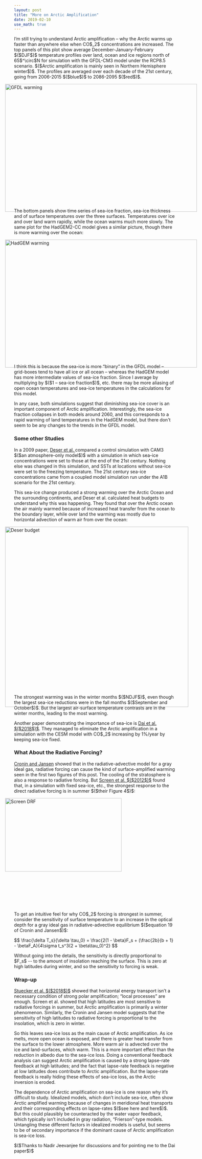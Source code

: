 ```yaml
---
layout: post
title: "More on Arctic Amplification"
date: 2019-02-10
use_math: true
---
```


<p>I’m still trying to understand Arctic amplification – why the Arctic warms up faster than anywhere else when CO$_2$ concentrations are increased. The top panels of this plot show average December-January-February $($DJF$)$ temperature profiles over land, ocean and ice regions north of 65$^\circ$N for simulation with the GFDL-CM3 model under the RCP8.5 scenario.  $($Arctic amplification is mainly seen in Northern Hemisphere winter$)$. The profiles are averaged over each decade of the 21st century, going from 2006-2015 $($blue$)$ to 2086-2095 $($red$)$.</p>

<img src="http://nicklutsko.github.io/notes/images/GFDL-CM3_polar_warming_breakdown.png" alt="GFDL warming" style="position:absolute; left:200px; width:600px;height:400px;" class="center">
<br /><br /><br /><br /><br /><br /><br /><br /><br /><br /><br /><br /><br /><br /><br /><br /><br /><br /><br /><br /><br /><br />


<p>The bottom panels show time series of sea-ice fraction, sea-ice thickness and of surface temperatures over the three surfaces. Temperatures over ice and over land warm rapidly, while the ocean warms much more slowly. The same plot for the HadGEM2-CC model gives a similar picture, though there is more warming over the ocean:</p> 

<img src="http://nicklutsko.github.io/notes/images/HadGEM2-CC_polar_warming_breakdown.png" alt="HadGEM warming" style="position:absolute; left:200px; width:600px;height:400px;" class="center">
<br /><br /><br /><br /><br /><br /><br /><br /><br /><br /><br /><br /><br /><br /><br /><br /><br /><br /><br /><br /><br /><br />

<p>I think this is because the sea-ice is more “binary” in the GFDL model – grid-boxes tend to have all ice or all ocean – whereas the HadGEM model has more intermediate values of sea-ice fraction. Since I average by multiplying by $($1 – sea-ice fraction$)$, etc. there may be more aliasing of open ocean temperatures and sea-ice temperatures in the calculations for this model.</p> 

<p>In any case, both simulations suggest that diminishing sea-ice cover is an important component of Arctic amplification. Interestingly, the sea-ice fraction collapses in both models around 2060, and this corresponds to a rapid warming of land temperatures in the HadGEM model, but there don't seem to be any changes to the trends in the GFDL model.</p>

<h3>Some other Studies</h3>

<p>In a 2009 paper, <a href="https://journals.ametsoc.org/doi/pdf/10.1175/2009JCLI3053.1">Deser et al. </a> compared a control simulation with CAM3 $($an atmosphere-only model$)$ with a simulation in which sea-ice concentrations were set to those at the end of the 21st century. Nothing else was changed in this simulation, and SSTs at locations without sea-ice were set to the freezing temperature. The 21st century sea-ice concentrations came from a coupled model simulation run under the A1B scenario for the 21st century.</p>

<p>This sea-ice change produced a strong warming over the Arctic Ocean and the surrounding continents, and Deser et al. calculated heat budgets to understand why this was happening. They found that over the Arctic ocean the air mainly warmed because of increased heat transfer from the ocean to the boundary layer, while over land the warming was mostly due to horizontal advection of warm air from over the ocean:</p>

<img src="http://nicklutsko.github.io/notes/images/Deser_budget.png" alt="Deser budget" style="position:absolute; left:200px; width:573px;height:564px;" class="center">
<br /><br /><br /><br /><br /><br /><br /><br /><br /><br /><br /><br /><br /><br /><br /><br /><br /><br /><br /><br /><br /><br /><br /><br /><br /><br /><br /><br /><br /><br />

<p>The strongest warming was in the winter months $($NDJF$)$, even though the largest sea-ice reductions were in the fall months $($September and October$)$. But the largest air-surface temperature contrasts are in the winter months, leading to the most warming.</p> 

<p>Another paper demonstrating the importance of sea-ice is <a href="https://www.nature.com/articles/s41467-018-07954-9">Dai et al. $($2018$)$</a>. They managed to eliminate the Arctic amplification in a simulation with the CESM model with CO$_2$ increasing by 1%/year by keeping sea-ice fixed.</p> 

<h3>What About the Radiative Forcing?</h3>

<p><a href="http://web.mit.edu/~twcronin/www/document/CroninJansen2015.pdf">Cronin and Jansen</a> showed that in the radiative-advective model for a gray ideal gas, radiative forcing can cause the kind of surface-amplified warming seen in the first two figures of this post. The cooling of the stratosphere is also a response to radiative forcing. But <a href="https://agupubs.onlinelibrary.wiley.com/doi/epdf/10.1029/2012GL051598">Screen et al. $($2012$)$</a> found that, in a simulation with fixed sea-ice, etc., the strongest response to the direct radiative forcing is in summer $($their Figure 4$)$:</p> 

<img src="http://nicklutsko.github.io/notes/images/Screen_DRF.png" alt="Screen DRF" style="position:absolute; left:200px; width:364px;height:230px;" class="center">
<br /><br /><br /><br /><br /><br /><br /><br /><br /><br /><br /><br /><br /><br /><br /><br /><br /><br /><br /><br />


<p>To get an intuitive feel for why CO$_2$ forcing is strongest in summer, consider the sensitivity of surface temperature to an increase in the optical depth for a gray ideal gas in radiative-advective equilibrium $($equation 19 of Cronin and Jansen$)$:</p>
$$
\frac{\delta T_s}{\delta \tau_0} = \frac{2(1 - \beta}F_s + (\frac{2b}{b + 1} - \betaF_A}{4\sigma t_s^3(2 + \beta\tau_0)^2}
$$
<p>Without going into the details, the sensitivity is directly proportional to $F_s$ -- to the amount of insolation reaching the surface. This is zero at high latitudes during winter, and so the sensitivity to forcing is weak.</p>

<h3>Wrap-up</h3>

<p><a href="https://www.nature.com/articles/s41558-018-0339-y.pdf">Stuecker et al. $($2018$)$</a> showed that horizontal energy transport isn’t a necessary condition of strong polar amplification; “local processes” are enough. Screen et al. showed that high latitudes are most sensitive to radiative forcings in summer, but Arctic amplification is primarily a winter phenomenon. Similarly, the Cronin and Jansen model suggests that the sensitivity of high latitudes to radiative forcing is proportional to the insolation, which is zero in winter.</p>

<p>So this leaves sea-ice loss as the main cause of Arctic amplification. As ice melts, more open ocean is exposed, and there is greater heat transfer from the surface to the lower atmosphere. More warm air is advected over the ice and land-surfaces, which warm. This is a more important effect than the reduction in albedo due to the sea-ice loss. Doing a conventional feedback analysis can suggest Arctic amplification is caused by a strong lapse-rate feedback at high latitudes; and the fact that lapse-rate feedback is negative at low latitudes does contribute to Arctic amplification. But the lapse-rate feedback is really hiding these effects of sea-ice loss, as the Arctic inversion is eroded.</p>

<p>The dependence of Arctic amplification on sea-ice is one reason why it’s difficult to study. Idealized models, which don’t include sea-ice, often show Arctic amplified warming because of changes in meridional heat transports and their corresponding effects on lapse-rates $($see here and here$)$. But this could plausibly be counteracted by the water vapor feedback, which typically isn’t included in gray radiation, “Frierson”-type models. Untangling these different factors in idealized models is useful, but seems to be of secondary importance if the dominant cause of Arctic amplification is sea-ice loss.</p>

<p>$($Thanks to Nadir Jeevanjee for discussions and for pointing me to the Dai paper$)$</p>








